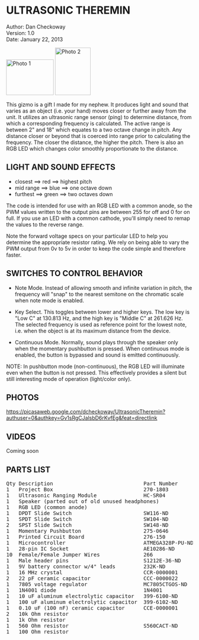 # ULTRASONIC THEREMIN #

Author: Dan Checkoway  
Version: 1.0  
Date: January 22, 2013

<img alt="Photo 1" width="128" height="96" src="https://lh3.googleusercontent.com/-z__qlaC2LE4/UP5oyxflphI/AAAAAAAAFG8/UjlVUFarNF0/s128/IMG_2037.JPG"/>

<img alt="Photo 2" width="96" height="128" src="https://lh4.googleusercontent.com/-EWhWCNxlkJQ/UP5pacUwSzI/AAAAAAAAFHc/unhBAlgL7wg/s128/IMG_2039.JPG"/>

This gizmo is a gift I made for my nephew.  It produces light and sound that
varies as an object (i.e. your hand) moves closer or further away from the
unit.  It utilizes an ultrasonic range sensor (ping) to determine distance,
from which a corresponding frequency is calculated.  The active range is
between 2" and 18" which equates to a two octave change in pitch.  Any
distance closer or beyond that is coerced into range prior to calculating the
frequency.  The closer the distance, the higher the pitch.  There is also an
RGB LED which changes color smoothly proportionate to the distance.

## LIGHT AND SOUND EFFECTS ##

* closest   ==> red   ==> highest pitch
* mid range ==> blue  ==> one octave down
* furthest  ==> green ==> two octaves down

The code is intended for use with an RGB LED with a common anode, so the PWM
values written to the output pins are between 255 for off and 0 for on full.
If you use an LED with a common cathode, you'll simply need to remap the
values to the reverse range.

Note the forward voltage specs on your particular LED to help you determine
the appropriate resistor rating.  We rely on being able to vary the PWM output
from 0v to 5v in order to keep the code simple and therefore faster.

## SWITCHES TO CONTROL BEHAVIOR ##

* Note Mode.  Instead of allowing smooth and infinite variation in pitch,
the frequency will "snap" to the nearest semitone on the chromatic scale when
note mode is enabled.

* Key Select.  This toggles between lower and higher keys.  The low key is
"Low C" at 130.813 Hz, and the high key is "Middle C" at 261.626 Hz.  The
selected frequency is used as reference point for the lowest note, i.e. when
the object is at its maximum distance from the device.

* Continuous Mode.  Normally, sound plays through the speaker only when
the momentary pushbutton is pressed.  When continuous mode is enabled, the
button is bypassed and sound is emitted continuously.

NOTE: In pushbutton mode (non-continuous), the RGB LED will illuminate even
when the button is not pressed.  This effectively provides a silent but still
interesting mode of operation (light/color only).

## PHOTOS ##

https://picasaweb.google.com/dcheckoway/UltrasonicTheremin?authuser=0&authkey=Gv1sRgCJalsbD6rKvfEg&feat=directlink

## VIDEOS ##

Coming soon

## PARTS LIST ##

<pre>
Qty	Description								Part Number			Link
1	Project Box								270-1803			http://www.radioshack.com/product/index.jsp?productId=2062281
1	Ultrasonic Ranging Module				HC-SR04				http://www.amazon.com/Ultrasonic-Module-HC-SR04-Distance-Arduino/dp/B004U8TOE6
1	Speaker (parted out of old unused headphones)
1	RGB LED (common anode)										http://www.amazon.com/microtivity-IL612-Diffused-Controllable-Common/dp/B006S21SQO
1	DPDT Slide Switch						SW116-ND			http://www.digikey.com/product-detail/en/GF-126-3011/SW116-ND
1	SPDT Slide Switch						SW104-ND			http://www.digikey.com/product-detail/en/GF-624-6014/SW104-ND
2	SPST Slide Switch						SW148-ND			http://www.digikey.com/product-detail/en/GF-1123-0009/SW148-ND
1	Momentary Pushbutton					275-0646			http://www.radioshack.com/product/index.jsp?productId=2062510
1	Printed Circuit Board					276-150				http://www.radioshack.com/product/index.jsp?productId=2102845
1	Microcontroller							ATMEGA328P-PU-ND	http://www.digikey.com/product-detail/en/ATMEGA328P-PU/ATMEGA328P-PU-ND/1914589
1	28-pin IC Socket						AE10286-ND			http://www.digikey.com/product-detail/en/61303211821/AE10286-ND
10	Female/Female Jumper Wires				266					https://www.adafruit.com/products/266
1	Male header pins						S1212E-36-ND		http://www.digikey.com/product-detail/en/61303211821/S1212E-36-ND
1	9V battery connector w/4" leads			232K-ND				http://www.digikey.com/product-detail/en/61303211821/232K-ND
1	16 MHz crystal							CCR-0000001 		http://www.oddwires.com/16-000-mhz-16-mhz-crystal-hc-49-s-low-profile/
2	22 pF ceramic capacitor					CCC-0000022 		http://www.oddwires.com/22pf-50v-ceramic-disc-capacitor/
1	7805 voltage regulator					MC7805CTGOS-ND		http://www.digikey.com/product-detail/en/61303211821/MC7805CTGOS-ND
1	1N4001 diode							1N4001				http://www.oddwires.com/1n4001/
1	10 uF aluminum electrolytic capacitor	399-6100-ND			http://www.digikey.com/product-detail/en/61303211821/399-6100-ND
1	100 uF aluminum electrolytic capacitor	399-6102-ND			http://www.digikey.com/product-detail/en/61303211821/399-6102-ND
1	0.10 uF (100 nF) ceramic capacitor		CCE-0000001			http://www.oddwires.com/0-1uf-50v-ceramic-disc-capacitor/
2	10k Ohm resistor											http://www.oddwires.com/1-4w-0-25w-1-metal-film-resistor-10k-ohm-25-pack/
1	1k Ohm resistor												http://www.oddwires.com/1k-ohm-0-25w-metal-film-resistor-25-pack/
1	560 Ohm resistor						S560CACT-ND			http://www.digikey.com/product-detail/en/61303211821/S560CACT-ND
1	100 Ohm resistor											http://www.oddwires.com/100-ohm-1-4w-0-25w-1-metal-film-resistor-25-pack/
</pre>
